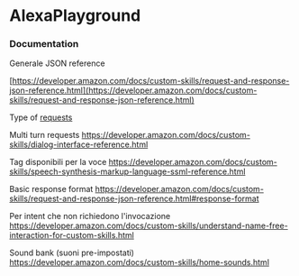 AlexaPlayground
===============

### Documentation

Generale JSON reference

[https://developer.amazon.com/docs/custom-skills/request-and-response-json-reference.html](https://developer.amazon.com/docs/custom-skills/request-and-response-json-reference.html)

Type of [requests](https://developer.amazon.com/docs/custom-skills/request-types-reference.html)

Multi turn requests
https://developer.amazon.com/docs/custom-skills/dialog-interface-reference.html


Tag disponibili per la voce https://developer.amazon.com/docs/custom-skills/speech-synthesis-markup-language-ssml-reference.html

Basic response format
https://developer.amazon.com/docs/custom-skills/request-and-response-json-reference.html#response-format

Per intent che non richiedono l'invocazione
https://developer.amazon.com/docs/custom-skills/understand-name-free-interaction-for-custom-skills.html

Sound bank (suoni pre-impostati) https://developer.amazon.com/docs/custom-skills/home-sounds.html